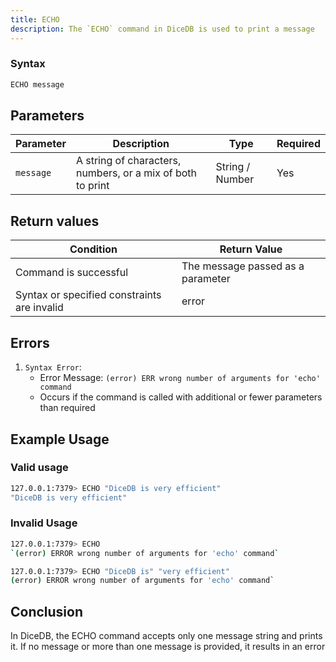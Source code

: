 ```yaml
---
title: ECHO
description: The `ECHO` command in DiceDB is used to print a message
---
```


### Syntax

```bash
ECHO message

```

## Parameters

| Parameter | Description                                                | Type            | Required |
| --------- | ---------------------------------------------------------- | --------------- | -------- |
| `message` | A string of characters, numbers, or a mix of both to print | String / Number | Yes      |

## Return values

| Condition                                   | Return Value                      |
| ------------------------------------------- | --------------------------------- |
| Command is successful                       | The message passed as a parameter |
| Syntax or specified constraints are invalid | error                             |

## Errors
1. `Syntax Error`:
   - Error Message: `(error) ERR wrong number of arguments for 'echo' command`
   - Occurs if the command is called with additional or fewer parameters than required

## Example Usage

### Valid usage

```bash
127.0.0.1:7379> ECHO "DiceDB is very efficient"
"DiceDB is very efficient"
```

### Invalid Usage

```bash
127.0.0.1:7379> ECHO
`(error) ERROR wrong number of arguments for 'echo' command`
```


```bash
127.0.0.1:7379> ECHO "DiceDB is" "very efficient"
(error) ERROR wrong number of arguments for 'echo' command`
```

## Conclusion

In DiceDB, the ECHO command accepts only one message string and prints it. If no message or more than one message is provided, it results in an error
